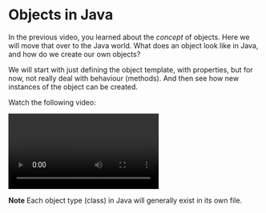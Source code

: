 # Objects in Java

In the previous video, you learned about the _concept_ of objects. Here we will move that over to the Java world. What does an object look like in Java, and how do we create our own objects?

We will start with just defining the object template, with properties, but for now, not really deal with behaviour (methods). And then see how new instances of the object can be created.

Watch the following video:

<video src="https://youtu.be/jhgv0ZnE-8I"></video>

**Note** Each object type (class) in Java will generally exist in its own file. 